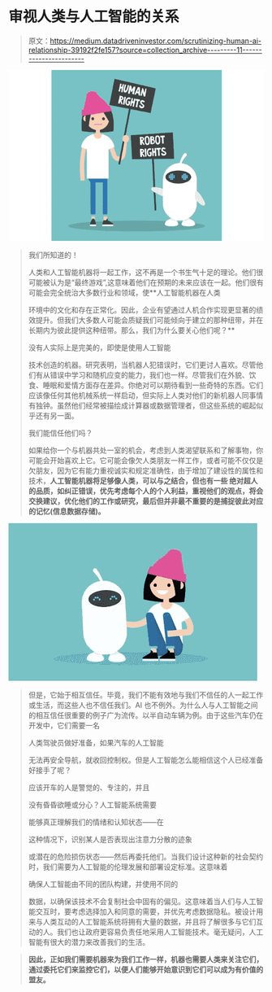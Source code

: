 # 审视人类与人工智能的关系

> 原文：<https://medium.datadriveninvestor.com/scrutinizing-human-ai-relationship-39192f2fe157?source=collection_archive---------11----------------------->

![](img/73316c036606ef91f83bfcf57fb4cbf1.png)

> 我们所知道的！
> 
> 人类和人工智能机器将一起工作，这不再是一个书生气十足的理论。他们很可能被认为是“最终游戏”,这意味着他们在预期的未来应该在一起。他们很有可能会完全统治大多数行业和领域，使**人工智能机器在人类
> 
> 环境中的文化和存在正常化。因此，企业有望通过人机合作实现更显著的绩效提升。但我们大多数人可能会质疑我们可能倾向于建立的那种纽带，并在长期内为彼此提供这种纽带。那么，我们为什么要关心他们呢？**
> 
> 没有人实际上是完美的，即使是使用人工智能
> 
> 技术创造的机器。研究表明，当机器人犯错误时，它们更讨人喜欢。尽管他们有从错误中学习和随机应变的能力，我们也一样。尽管我们在外貌、饮食、睡眠和爱情方面存在差异。你绝对可以期待看到一些奇特的东西。它们应该像任何其他机械系统一样启动，但实际上人类对他们的新机器人同事情有独钟。虽然他们经常被描绘成计算器或数据管理者，但这些系统的崛起似乎还有另一面。
> 
> 我们能信任他们吗？
> 
> 如果给你一个与机器共处一室的机会，考虑到人类渴望联系和了解事物，你可能会开始喜欢上它。它可能会像欠人类朋友一样工作，或者可能不仅仅是欠朋友，因为它有能力重视诚实和规定准确性，由于增加了建设性的属性和技术，**人工智能机器将足够像人类，可以与之结合，但也有一些
> 绝对超人的品质，如纠正错误，优先考虑每个人的个人利益，重视他们的观点，将会交换建议，优化他们的工作或研究，最后但并非最不重要的是捕捉彼此对应的记忆(信息数据存储)。**

![](img/6536e78e42989bd1f93ed06e01a5b2be.png)

> 但是，它始于相互信任。毕竟，我们不能有效地与我们不信任的人一起工作或生活，而这些人也不信任我们。AI 也不例外。为什么人与人工智能之间的相互信任很重要的例子广为流传。以半自动车辆为例。由于这些汽车仍在开发中，它们需要一名
> 
> 人类驾驶员做好准备，如果汽车的人工智能
> 
> 无法再安全导航，就收回控制权。但是人工智能怎么能相信这个人已经准备好接手了呢？
> 
> 应该开车的人是警觉的、专注的，并且
> 
> 没有昏昏欲睡或分心？人工智能系统需要
> 
> 能够真正理解我们的情绪和认知状态——在
> 
> 这种情况下，识别某人是否表现出注意力分散的迹象
> 
> 或潜在的危险损伤状态——然后再委托他们。当我们设计这种新的社会契约时，我们需要为人工智能的伦理发展和部署设定标准。这意味着
> 
> 确保人工智能由不同的团队构建，并使用不同的
> 
> 数据，以确保该技术不会复制社会中固有的偏见。这意味着当人们与人工智能交互时，要考虑选择加入和同意的需要，并优先考虑数据隐私。被设计用来与人类互动的人工智能系统将拥有大量的数据，并且将了解很多与它们互动的人。我们也让政府更容易负责任地采用人工智能技术。毫无疑问，人工智能有很大的潜力来改善我们的生活。

> **因此，正如我们需要机器来为我们工作一样，机器也需要人类来关注它们，通过委托它们来监控它们，以便人们能够开始意识到它们可以成为有价值的盟友。**